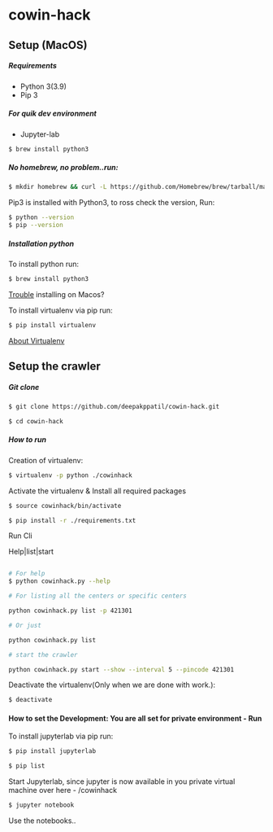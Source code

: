 # cowin-hack

## Setup (MacOS)

##### Requirements
* Python 3(3.9)
* Pip 3

##### For quik dev environment
* Jupyter-lab

```bash
$ brew install python3
```

##### No homebrew, no problem..run:

```bash
$ mkdir homebrew && curl -L https://github.com/Homebrew/brew/tarball/master | tar xz --strip 1 -C homebrew
```

Pip3 is installed with Python3, to ross check the version, Run:

```bash
$ python --version
$ pip --version
```

##### Installation python 

To install python run:
```bash
$ brew install python3
```

[Trouble](https://ahmadawais.com/how-to-set-python-default-version-to-3-on-macos/) installing on Macos?

To install virtualenv via pip run:

```bash
$ pip install virtualenv
```
[About Virtualenv](https://virtualenv.pypa.io/en/stable/)


## Setup the crawler

##### Git clone 

```bash
$ git clone https://github.com/deepakppatil/cowin-hack.git

$ cd cowin-hack
```

##### How to run

Creation of virtualenv:
```bash
$ virtualenv -p python ./cowinhack
```

Activate the virtualenv & Install all required packages
```bash
$ source cowinhack/bin/activate

$ pip install -r ./requirements.txt
```

Run Cli

Help|list|start


```bash

# For help
$ python cowinhack.py --help

# For listing all the centers or specific centers

python cowinhack.py list -p 421301

# Or just

python cowinhack.py list

# start the crawler

python cowinhack.py start --show --interval 5 --pincode 421301

```


Deactivate the virtualenv(Only when we are done with work.):
```bash
$ deactivate
```

#### How to set the Development: You are all set for private environment - Run 

To install jupyterlab via pip run:

```bash
$ pip install jupyterlab

$ pip list
```

Start Jupyterlab, since jupyter is now available in you private virtual machine over here - <desired-path>/cowinhack

```bash
$ jupyter notebook
```

Use the notebooks..



